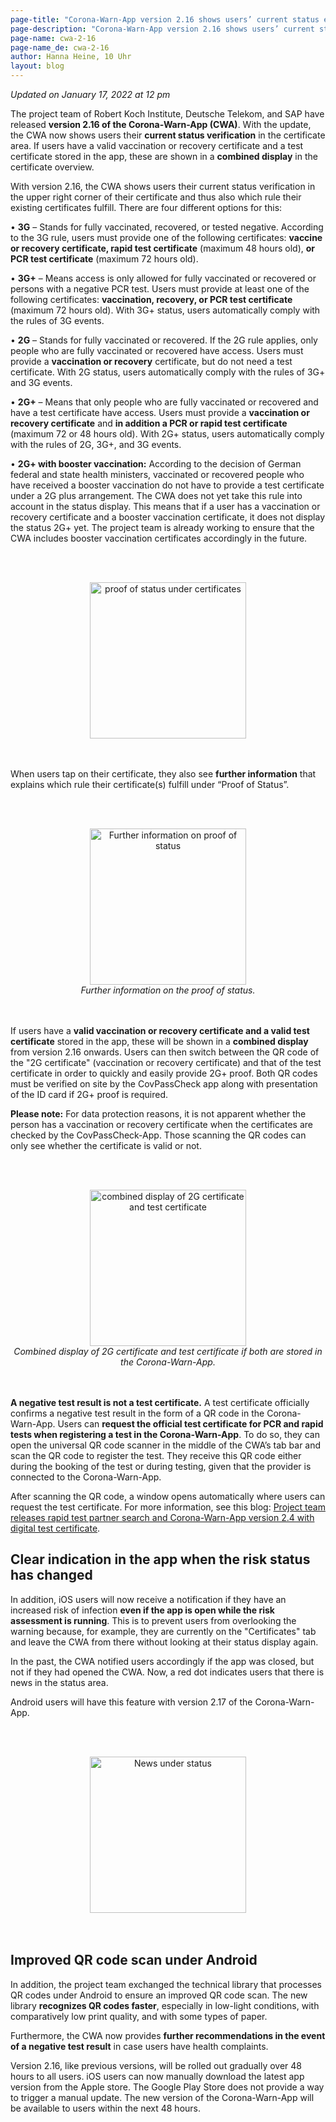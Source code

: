 ```yaml
---
page-title: "Corona-Warn-App version 2.16 shows users’ current status evidence"
page-description: "Corona-Warn-App version 2.16 shows users’ current status evidence"
page-name: cwa-2-16
page-name_de: cwa-2-16
author: Hanna Heine, 10 Uhr
layout: blog
---
```


*Updated on January 17, 2022 at 12 pm*

The project team of Robert Koch Institute, Deutsche Telekom, and SAP have released **version 2.16 of the Corona-Warn-App (CWA)**. With the update, the CWA now shows users their **current status verification** in the certificate area. If users have a valid vaccination or recovery certificate and a test certificate stored in the app, these are shown in a **combined display** in the certificate overview.

<!-- overview -->

With version 2.16, the CWA shows users their current status verification in the upper right corner of their certificate and thus also which rule their existing certificates fulfill. There are four different options for this:

• **3G** – Stands for fully vaccinated, recovered, or tested negative. According to the 3G rule, users must provide one of the following certificates: **vaccine or recovery certificate, rapid test certificate** (maximum 48 hours old), **or PCR test certificate** (maximum 72 hours old).

• **3G+** – Means access is only allowed for fully vaccinated or recovered or persons with a negative PCR test. Users must provide at least one of the following certificates: **vaccination, recovery, or PCR test certificate** (maximum 72 hours old).
With 3G+ status, users automatically comply with the rules of 3G events.

• **2G** – Stands for fully vaccinated or recovered. If the 2G rule applies, only people who are fully vaccinated or recovered have access. Users must provide a **vaccination or recovery** certificate, but do not need a test certificate.
With 2G status, users automatically comply with the rules of 3G+ and 3G events.

• **2G+** – Means that only people who are fully vaccinated or recovered and have a test certificate have access. Users must provide a **vaccination or recovery certificate** and **in addition a PCR or rapid test certificate** (maximum 72 or 48 hours old). 
With 2G+ status, users automatically comply with the rules of 2G, 3G+, and 3G events.

• **2G+ with booster vaccination:** According to the decision of German federal and state health ministers, vaccinated or recovered people who have received a booster vaccination do not have to provide a test certificate under a 2G plus arrangement. The CWA does not yet take this rule into account in the status display. This means that if a user has a vaccination or recovery certificate and a booster vaccination certificate, it does not display the status 2G+ yet. The project team is already working to ensure that the CWA includes booster vaccination certificates accordingly in the future.


<br></br>
<center> 
<img src="./g-status.png" title="proof of status under certificates" style="align: center" width=250> 
</center>
<br></br>

When users tap on their certificate, they also see **further information** that explains which rule their certificate(s) fulfill under “Proof of Status”.

<br></br>
<center> 
<img src="./2g-info.png" title="Further information on proof of status" style="align: center" width=250>
<figcaption aria-hidden="true"><em>Further information on the proof of status.</em></figcaption>
</center>
<br></br>


If users have a **valid vaccination or recovery certificate and a valid test certificate** stored in the app, these will be shown in a **combined display** from version 2.16 onwards. Users can then switch between the QR code of the "2G certificate" (vaccination or recovery certificate) and that of the test certificate in order to quickly and easily provide 2G+ proof. Both QR codes must be verified on site by the CovPassCheck app along with presentation of the ID card if 2G+ proof is required. 

**Please note:** For data protection reasons, it is not apparent whether the person has a vaccination or recovery certificate when the certificates are checked by the CovPassCheck-App. Those scanning the QR codes can only see whether the certificate is valid or not.

<br></br>
<center> 
<img src="./combined-certificates.png" title="combined display of 2G certificate and test certificate" style="align: center" width=250>
<figcaption aria-hidden="true"><em>Combined display of 2G certificate and test certificate if both are stored in the Corona-Warn-App.</em></figcaption>
</center>
<br></br>

**A negative test result is not a test certificate.** A test certificate officially confirms a negative test result in the form of a QR code in the Corona-Warn-App. Users can **request the official test certificate for PCR and rapid tests when registering a test in the Corona-Warn-App**. To do so, they can open the universal QR code scanner in the middle of the CWA’s tab bar and scan the QR code to register the test. They receive this QR code either during the booking of the test or during testing, given that the provider is connected to the Corona-Warn-App. 

After scanning the QR code, a window opens automatically where users can request the test certificate. For more information, see this blog: [Project team releases rapid test partner search and Corona-Warn-App version 2.4 with digital test certificate](/en/blog/2021-06-24-cwa-version-2-4/).

## Clear indication in the app when the risk status has changed 

In addition, iOS users will now receive a notification if they have an increased risk of infection **even if the app is open while the risk assessment is running**. This is to prevent users from overlooking the warning because, for example, they are currently on the "Certificates" tab and leave the CWA from there without looking at their status display again.

In the past, the CWA notified users accordingly if the app was closed, but not if they had opened the CWA. Now, a red dot indicates users that there is news in the status area.

Android users will have this feature with version 2.17 of the Corona-Warn-App.


<br></br>
<center> 
<img src="./status-benachrichtigung.png" title="News under status" style="align: center" width=250>
</center>
<br></br>

## Improved QR code scan under Android

In addition, the project team exchanged the technical library that processes QR codes under Android to ensure an improved QR code scan. The new library **recognizes QR codes faster**, especially in low-light conditions, with comparatively low print quality, and with some types of paper.

Furthermore, the CWA now provides **further recommendations in the event of a negative test result** in case users have health complaints. 

Version 2.16, like previous versions, will be rolled out gradually over 48 hours to all users. iOS users can now manually download the latest app version from the Apple store. The Google Play Store does not provide a way to trigger a manual update. The new version of the Corona-Warn-App will be available to users within the next 48 hours.
